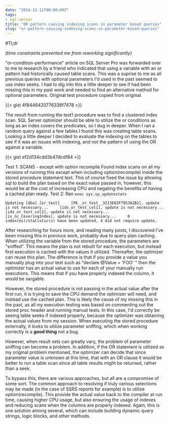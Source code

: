 ```yaml
---
date: "2014-12-11T00:00:00Z"
tags:
- sql-server
title: "OR pattern causing indexing scans in parameter based queries"
slug: "or-pattern-causing-indexing-scans-in-parameter-based-queries"
---
```


#Tl;dr

_(time constraints prevented me from reworking significantly)_

"or-condition-performance" article on SQL Server Pro was forwarded over to me to research by a friend who indicated that using a variable with an or pattern had historically caused table scans. This was a suprise to me as all previous queries with optional parameters I'd used in the past seemed to use index seeks. I had to dig into this a little deeper to see if had been missing this in my past work and needed to find an alternative method for optional parameters. Original test procedure copied from original.

{{< gist 4f8446420776336f7478 >}}


The result from running the test1 procedure was to find a clustered index scan. SQL Server optimizer should be able to utilize the or conditions as long as an index covers the predicates, so I dug in deeper. When I ran a random query against a few tables I found this was creating table scans. Looking a little deeper I decided to evaluate the indexing on the tables to see if it was an issues with indexing, and not the pattern of using the OR against a variable.

{{< gist ef2d134cdd3b47dcdf84 >}}


Test 1: SCANS - except with option recompile Found index scans on all my versions of running this except when including option(recompile) inside the stored procedure statement text. This of course fixed the issue by allowing sql to build the plan based on the exact value passed in, however, this would be at the cost of increasing CPU and negating the benefits of having a cached plan ready.
Test 2: Ran `exec sys.sp_updatestats`

```text
Updating [dbo].[or_test]     [PK__or_test__3213E83F7953A2B2], update is not necessary...     [idx_or_test_col1], update is not necessary...     [idx_or_test_col2], update is not necessary...     [ix_nc_CoveringIndex], update is not necessary...     0 index(es)/statistic(s) have been updated, 4 did not require update.
```

After researching for hours more, and reading many posts, I discovered I've been missing this in previous work, probably due to query plan caching. When utilizing the variable from the stored procedure, the parameters are "sniffed". This means the plan is not rebuilt for each execution, but instead first execution is cached with the values it utilized. Thereafter, the optimizer can reuse this plan. The difference is that if you provide a value you manually plug into your test such as "declare @Value = 'FOO' " then the optimizer has an actual value to use for each of your manually run executions. This means that if you have properly indexed the column, it would be sargable.

However, the stored procedure is not passing in the actual value after the first run, it is trying to save the CPU demand the optimizer will need, and instead use the cached plan. This is likely the cause of my missing this in the past, as all my execution testing was based on commenting out the stored proc header and running manual tests. In this case, I'd correctly be seeing table seeks if indexed properly, because the optimizer was obtaining the actual values from my session. When executing the stored procedure externally, it looks to utilize parameter sniffing, which when working correctly is a **good thing** not a bug.

However, when result sets can greatly vary, the problem of parameter sniffing can become a problem. In addition, if the OR statement is utilized as my original problem mentioned, the optimizer can decide that since parameter value is unknown at this time, that with an OR clause it would be better to run a table scan since all table results might be returned, rather than a seek.

To bypass this, there are various approaches, but all are a compromise of some sort. The common approach to resolving if truly various selections may be made (in the case of SSRS reports for example) is to utilize option(recompile). This provide the actual value back to the compiler at run time, causing higher CPU usage, but also ensuring the usage of indexes and reducing scans when the columns are properly indexed. Again, this is one solution among several, which can include building dynamic query strings, logic blocks, and other methods.
